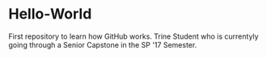 # Hello-World
First repository to learn how GitHub works.
 Trine Student who is currentyly going through a Senior Capstone in the SP '17 Semester. 
